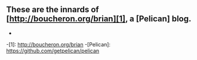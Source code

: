 These are the innards of [http://boucheron.org/brian][1], a [Pelican] blog.
-
-
-[1]: http://boucheron.org/brian
-[Pelican]: https://github.com/getpelican/pelican

